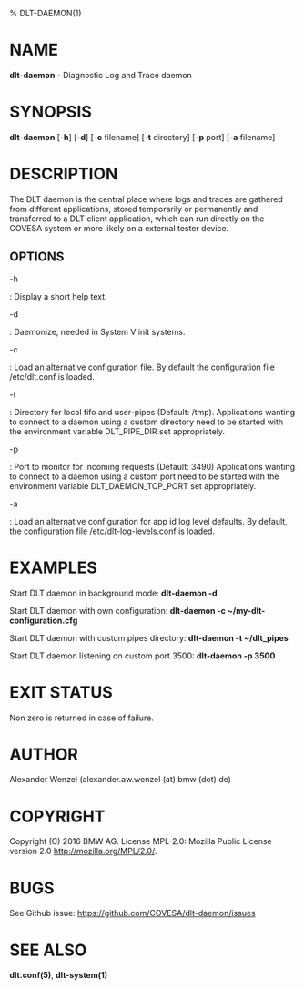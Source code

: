 % DLT-DAEMON(1)

# NAME

**dlt-daemon** - Diagnostic Log and Trace daemon

# SYNOPSIS

**dlt-daemon** \[**-h**\] \[**-d**\] \[**-c** filename\] \[**-t** directory\] \[**-p** port\] \[**-a** filename\]

# DESCRIPTION

The DLT daemon is the central place where logs and traces are gathered
from different applications, stored temporarily or permanently and
transferred to a DLT client application, which can run directly on the
COVESA system or more likely on a external tester device.

## OPTIONS

-h

:   Display a short help text.

-d

:   Daemonize, needed in System V init systems.

-c

:   Load an alternative configuration file. By default the configuration file /etc/dlt.conf is loaded.

-t

:   Directory for local fifo and user-pipes (Default: /tmp).
    Applications wanting to connect to a daemon using a custom directory need to be started with the environment variable DLT_PIPE_DIR set appropriately.

-p

:   Port to monitor for incoming requests (Default: 3490)
    Applications wanting to connect to a daemon using a custom
    port need to be started with the environment variable
    DLT_DAEMON_TCP_PORT set appropriately.

-a

:   Load an alternative configuration for app id log level defaults.
    By default, the configuration file /etc/dlt-log-levels.conf is loaded.


# EXAMPLES

Start DLT daemon in background mode:
    **dlt-daemon -d**

Start DLT daemon with own configuration:
    **dlt-daemon -c ~/my-dlt-configuration.cfg**

Start DLT daemon with custom pipes directory:
    **dlt-daemon -t ~/dlt_pipes**

Start DLT daemon listening on custom port 3500:
    **dlt-daemon -p 3500**

# EXIT STATUS

Non zero is returned in case of failure.

# AUTHOR

Alexander Wenzel (alexander.aw.wenzel (at) bmw (dot) de)

# COPYRIGHT

Copyright (C) 2016 BMW AG. License MPL-2.0: Mozilla Public License version 2.0 <http://mozilla.org/MPL/2.0/>.

# BUGS

See Github issue: <https://github.com/COVESA/dlt-daemon/issues>

# SEE ALSO

**dlt.conf(5)**, **dlt-system(1)**
